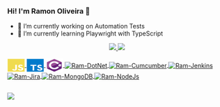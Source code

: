 ### Hi! I'm Ramon Oliveira 👋


- 🔭 I’m currently working on Automation Tests
- 🌱 I’m currently learning Playwright with TypeScript

<div align="center">
  <a href="https://github.com/ramonos9425">
  <img height="180em" src="https://github-readme-stats.vercel.app/api?username=ramonos9425&show_icons=true&theme=synthwave&include_all_commits=true&count_private=true"/>
  <img height="180em" src="https://github-readme-stats.vercel.app/api/top-langs/?username=ramonos9425&layout=compact&langs_count=7&theme=synthwave"/>
</div>
<div style="display: inline_block"><br>
  <img align="center" alt="Ram-Js" height="30" width="40" src="https://raw.githubusercontent.com/devicons/devicon/master/icons/javascript/javascript-plain.svg">
  <img align="center" alt="Ram-Ts" height="30" width="40" src="https://raw.githubusercontent.com/devicons/devicon/master/icons/typescript/typescript-plain.svg">
  <img align="center" alt="Ram-Csharp" height="30" width="40" src="https://raw.githubusercontent.com/devicons/devicon/master/icons/csharp/csharp-original.svg">
  <img align="center" alt="Ram-DotNet" height="30" width="40" src="https://cdn.jsdelivr.net/gh/devicons/devicon/icons/dotnetcore/dotnetcore-original.svg">
  <img align="center" alt="Ram-Cumcumber" height="30" width="40" src="https://cdn.jsdelivr.net/gh/devicons/devicon/icons/cucumber/cucumber-plain.svg">
  <img align="center" alt="Ram-Jenkins" height="30" width="40" src="https://cdn.jsdelivr.net/gh/devicons/devicon/icons/jenkins/jenkins-original.svg">
  <img align="center" alt="Ram-Jira" height="30" width="40" src="https://cdn.jsdelivr.net/gh/devicons/devicon/icons/jira/jira-original-wordmark.svg">
  <img align="center" alt="Ram-MongoDB" height="30" width="40" src="https://cdn.jsdelivr.net/gh/devicons/devicon/icons/mongodb/mongodb-original-wordmark.svg">
  <img align="center" alt="Ram-NodeJs" height="30" width="40" src="https://cdn.jsdelivr.net/gh/devicons/devicon/icons/nodejs/nodejs-original-wordmark.svg">
</div>
  
  ##
 
 <div> 
  <a href="https://www.linkedin.com/in/ramonos9425" target="_blank"><img src="https://img.shields.io/badge/-LinkedIn-%230077B5?style=for-the-badge&logo=linkedin&logoColor=white" target="_blank"></a> 
</div>
